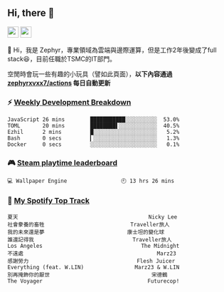 <!--
**zephyrxvxx7/zephyrxvxx7** is a ✨ _special_ ✨ repository because its `README.md` (this file) appears on your GitHub profile.

Here are some ideas to get you started:

- 🔭 I’m currently working on ...
- 🌱 I’m currently learning ...
- 👯 I’m looking to collaborate on ...
- 🤔 I’m looking for help with ...
- 💬 Ask me about ...
- 📫 How to reach me: ...
- 😄 Pronouns: ...
- ⚡ Fun fact: ...
-->

## Hi, there 👋

<a href="https://www.instagram.com/zephyrxvxx7/"><img src="https://img.shields.io/badge/instagram-3f729b?&style=for-the-badge&logo=instagram&logoColor=white" height=25></a>
<a href="https://zephyrxvxx7.me/"><img src="https://img.shields.io/badge/blog-gray?&style=for-the-badge&logo=hexo&logoColor=white" height=25></a>

👋 Hi，我是 Zephyr，專業領域為雲端與邊際運算，但是工作2年後變成了full stack😆，目前任職於TSMC的IT部門。

空閒時會玩一些有趣的小玩具（譬如此頁面），**以下內容通過 [zephyrxvxx7/actions](https://github.com/zephyrxvxx7/zephyrxvxx7/actions) 每日自動更新**

### ⚡ [Weekly Development Breakdown](https://gist.github.com/zephyrxvxx7/ee1787313f0772b51494d051b5edde7f)

<!-- code_time start -->

```text
JavaScript 26 mins        ███████████░░░░░░░░░░  53.0%
TOML       20 mins        ████████▌░░░░░░░░░░░░  40.5%
Ezhil      2 mins         █░░░░░░░░░░░░░░░░░░░░   5.2%
Bash       0 secs         ▎░░░░░░░░░░░░░░░░░░░░   1.3%
Docker     0 secs         ░░░░░░░░░░░░░░░░░░░░░   0.1%
```

<!-- code_time end -->

### 🎮 [Steam playtime leaderboard](https://gist.github.com/zephyrxvxx7/f77b8978877f959b69d84723c43a4a64)

<!-- steam_time start -->

```text
💻 Wallpaper Engine                 🕘 13 hrs 26 mins
```

<!-- steam_time end -->

### 🎵 [My Spotify Top Track](https://gist.github.com/zephyrxvxx7/fe159fde5ec9ebea27e03dd63a71e78f)

<!-- spotify_track start -->

```text
夏天                                         Nicky Lee
社會豢養的畜牲                           Traveller旅人
我的未來還是夢                          康士坦的變化球
誰還記得我                               Traveller旅人
Los Angeles                               The Midnight
不遠處                                          Marz23
感謝勞力                                  Flesh Juicer
Everything (feat. W.LIN)                Marz23 & W.LIN
別再掩飾你的厭世                                宋德鶴
The Voyager                                 Futurecop!
```

<!-- spotify_track end -->
